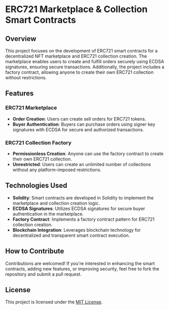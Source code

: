 # ERC721 Marketplace & Collection Smart Contracts

## Overview

This project focuses on the development of ERC721 smart contracts for a decentralized NFT marketplace and ERC721 collection creation. The marketplace enables users to create and fulfill orders securely using ECDSA signatures, ensuring secure transactions. Additionally, the project includes a factory contract, allowing anyone to create their own ERC721 collection without restrictions.

## Features

### ERC721 Marketplace

- **Order Creation**: Users can create sell orders for ERC721 tokens.
- **Buyer Authentication**: Buyers can purchase orders using signer key signatures with ECDSA for secure and authorized transactions.

### ERC721 Collection Factory

- **Permissionless Creation**: Anyone can use the factory contract to create their own ERC721 collection.
- **Unrestricted**: Users can create an unlimited number of collections without any platform-imposed restrictions.

## Technologies Used

- **Solidity**: Smart contracts are developed in Solidity to implement the marketplace and collection creation logic.
- **ECDSA Signatures**: Utilizes ECDSA signatures for secure buyer authentication in the marketplace.
- **Factory Contract**: Implements a factory contract pattern for ERC721 collection creation.
- **Blockchain Integration**: Leverages blockchain technology for decentralized and transparent smart contract execution.

## How to Contribute

Contributions are welcomed! If you're interested in enhancing the smart contracts, adding new features, or improving security, feel free to fork the repository and submit a pull request.

## License

This project is licensed under the [MIT License](LICENSE).
